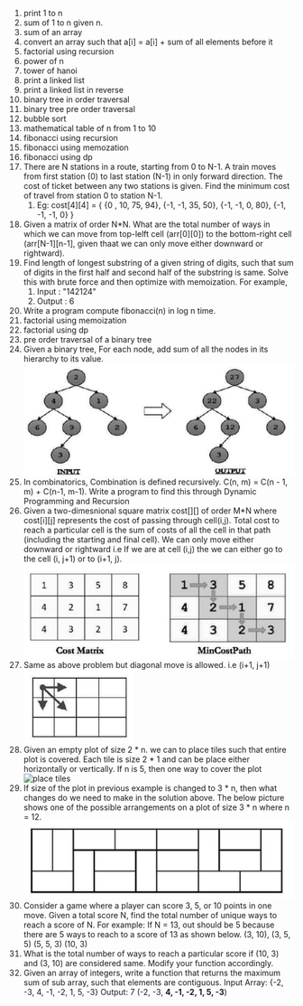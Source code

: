 
1. print 1 to n
2. sum of 1 to n given n.
3. sum of an array
4. convert an array such that a[i] = a[i] + sum of all elements before it
5. factorial using recursion
6. power of n
7. tower of hanoi
8. print a linked list
9. print a linked list in reverse
10. binary tree in order traversal
11. binary tree pre order traversal
12. bubble sort
13. mathematical table of n from 1 to 10
14. fibonacci using recursion
15. fibonacci using memozation
16. fibonacci using dp
17. There are N stations in a route, starting from 0 to N-1. A train moves from first station (0) to last station (N-1) in only forward direction. The cost of ticket between any two stations is given. Find the minimum cost of travel from station 0 to station N-1.
    1. Eg: cost[4][4] = {
       {0 , 10, 75, 94},
       {-1, -1, 35, 50},
       {-1, -1, 0, 80},
       {-1, -1, -1, 0}
       }
18. Given a matrix of order N\*N. What are the total number of ways in which we can move from top-lelft cell (arr[0][0]) to the bottom-right cell (arr[N-1][n-1], given thaat we can only move either downward or rightward).
19. Find length of longest substring of a given string of digits, such that sum of digits in the first half and second half of the substring is same. Solve this with brute force and then optimize with memoization. For example,
    1. Input : "142124"
    2. Output : 6
20. Write a program compute fibonacci(n) in log n time.
21. factorial using memoization
22. factorial using dp
23. pre order traversal of a binary tree
24. Given a binary tree, For each node, add sum of all the nodes in its hierarchy to its value.
![Tree Sum](../assets/tree-sum.png)
25. In combinatorics, Combination is defined recursively. C(n, m) = C(n - 1, m) + C(n-1, m-1). Write a program to find this through Dynamic Programming and Recursion
26. Given a two-dimesnional square matrix cost[][] of order M\*N where cost[i][j] represents the cost of passing through cell(i,j). Total cost to reach a particular cell is the sum of costs of all the cell in that path (including the starting and final cell). We can only move either downward or rightward i.e If we are at cell (i,j) the we can either go to the cell (i, j+1) or to (i+1, j).
![Min Cost Path](../assets/min-cost-path-1.png)
27. Same as above problem but diagonal move is allowed. i.e (i+1, j+1)
![Min Cost Path](../assets/min-cost-path-2.png)
28. Given an empty plot of size 2 * n. we can to place tiles such that entire plot is covered. Each tile is size 2 * 1 and can be place either horizontally or vertically. If n is 5, then one way to cover the plot
![place tiles](place-tiles-1.png)
29. If size of the plot in previous example is changed to 3 * n, then what changes do we need to make in the solution above. The below picture shows one of the possible arrangements on a plot of size 3 * n where n = 12.
![place tiles](../assets/place-tiles-2.png)
30. Consider a game where a player can score 3, 5, or 10 points in one move. Given a total score N, find the total number of unique ways to reach a score of N.
For example: If N = 13, out should be 5 because there are 5 ways to reach to a score of 13 as shown below. (3, 10), (3, 5, 5) (5, 5, 3) (10, 3)
31. What is the total number of ways to reach a particular score if (10, 3) and (3, 10) are considered same. Modify your function accordingly.
32. Given an array of integers, write a function that returns the maximum sum of sub array, such that elements are contiguous.
Input Array: {-2, -3, 4, -1, -2, 1, 5, -3}
Output: 7
(-2, -3, **4, -1, -2, 1, 5, -3**)